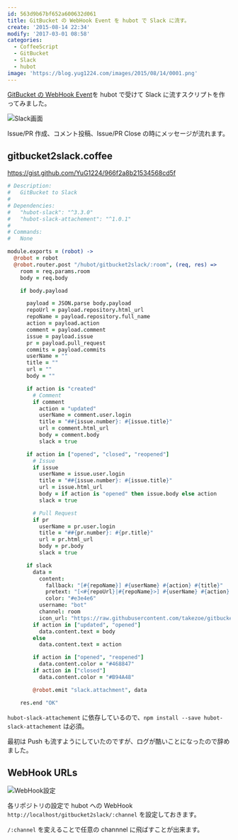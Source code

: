```yaml
---
id: 563d9b67bf652a600632d061
title: GitBucket の WebHook Event を hubot で Slack に流す。
create: '2015-08-14 22:34'
modify: '2017-03-01 08:58'
categories:
  - CoffeeScript
  - GitBucket
  - Slack
  - hubot
image: 'https://blog.yug1224.com/images/2015/08/14/0001.png'
---
```


[GitBucket の WebHook Event](https://github.com/takezoe/gitbucket/wiki/API-WebHook#webhook-events)を hubot で受けて Slack に流すスクリプトを作ってみました。

![Slack画面](/images/2015/08/14/0001.png)

Issue/PR 作成、コメント投稿、Issue/PR Close の時にメッセージが流れます。

<!-- more -->

## gitbucket2slack.coffee

https://gist.github.com/YuG1224/966f2a8b21534568cd5f

```coffee
# Description:
#   GitBucket to Slack
#
# Dependencies:
#   "hubot-slack": "^3.3.0"
#   "hubot-slack-attachement": "^1.0.1"
#
# Commands:
#   None

module.exports = (robot) ->
  @robot = robot
  @robot.router.post "/hubot/gitbucket2slack/:room", (req, res) =>
    room = req.params.room
    body = req.body

    if body.payload

      payload = JSON.parse body.payload
      repoUrl = payload.repository.html_url
      repoName = payload.repository.full_name
      action = payload.action
      comment = payload.comment
      issue = payload.issue
      pr = payload.pull_request
      commits = payload.commits
      userName = ""
      title = ""
      url = ""
      body = ""

      if action is "created"
        # Comment
        if comment
          action = "updated"
          userName = comment.user.login
          title = "##{issue.number}: #{issue.title}"
          url = comment.html_url
          body = comment.body
          slack = true

      if action in ["opened", "closed", "reopened"]
        # Issue
        if issue
          userName = issue.user.login
          title = "##{issue.number}: #{issue.title}"
          url = issue.html_url
          body = if action is "opened" then issue.body else action
          slack = true

        # Pull Request
        if pr
          userName = pr.user.login
          title = "##{pr.number}: #{pr.title}"
          url = pr.html_url
          body = pr.body
          slack = true

      if slack
        data =
          content:
            fallback: "[#{repoName}] #{userName} #{action} #{title}"
            pretext: "[<#{repoUrl}|#{repoName}>] #{userName} #{action} <#{url}|#{title}>"
            color: "#e3e4e6"
          username: "bot"
          channel: room
          icon_url: "https://raw.githubusercontent.com/takezoe/gitbucket/master/src/main/webapp/assets/common/images/gitbucket.png"
        if action in ["updated", "opened"]
          data.content.text = body
        else
          data.content.text = action

        if action in ["opened", "reopened"]
          data.content.color = "#468847"
        if action in ["closed"]
          data.content.color = "#B94A48"

        @robot.emit "slack.attachment", data

    res.end "OK"
```

`hubot-slack-attachement` に依存しているので、`npm install --save hubot-slack-attachement` は必須。

最初は Push も流すようにしていたのですが、ログが酷いことになったので辞めました。

## WebHook URLs

![WebHook設定](/images/2015/08/14/0002.png)

各リポジトリの設定で hubot への WebHook `http://localhost/gitbucket2slack/:channel` を設定しておきます。

`/:channel` を変えることで任意の channnel に飛ばすことが出来ます。

